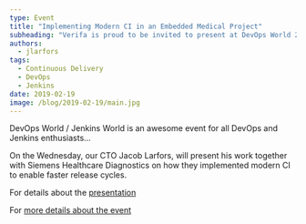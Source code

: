```yaml
---
type: Event
title: "Implementing Modern CI in an Embedded Medical Project"
subheading: "Verifa is proud to be invited to present at DevOps World 2019 in Lisbon, Portugal this year"
authors:
  - jlarfors
tags:
  - Continuous Delivery
  - DevOps
  - Jenkins
date: 2019-02-19
image: /blog/2019-02-19/main.jpg
---
```


DevOps World / Jenkins World is an awesome event for all DevOps and Jenkins enthusiasts...

On the Wednesday, our CTO Jacob Larfors, will present his work together with Siemens Healthcare Diagnostics on how they implemented modern CI to enable faster release cycles.

For details about the [presentation](https://sched.co/UavO)

For [more details about the event](https://www.cloudbees.com/devops-world/lisbon/agenda)
